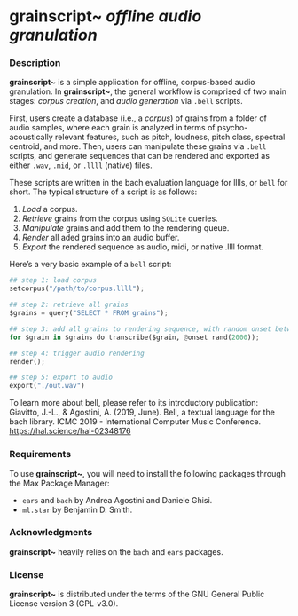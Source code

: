 # **grainscript~** _offline audio granulation_

### Description

**grainscript~** is a simple application for offline, corpus-based audio granulation. In **grainscript~**, the general workflow is comprised of two main stages: _corpus creation_, and _audio generation_ via `.bell` scripts. 

First, users create a database (i.e., a _corpus_) of grains from a folder of audio samples, where each grain is analyzed in terms of psycho-acoustically relevant features, such as pitch, loudness, pitch class, spectral centroid, and more. Then, users can manipulate these grains via `.bell` scripts, and generate sequences that can be rendered and exported as either `.wav`, `.mid`, or `.llll` (native) files. 

These scripts are written in the bach evaluation language for lllls, or `bell` for short. The typical structure of a script is as follows:

1) *Load* a corpus.
2) *Retrieve* grains from the corpus using `SQLite` queries.
3) *Manipulate* grains and add them to the rendering queue.
4) *Render* all aded grains into an audio buffer.
5) *Export* the rendered sequence as audio, midi, or native .llll format.

Here’s a very basic example of a `bell` script:

```py
## step 1: load corpus
setcorpus("/path/to/corpus.llll");

## step 2: retrieve all grains
$grains = query("SELECT * FROM grains");

## step 3: add all grains to rendering sequence, with random onset between 0 and 2000 ms
for $grain in $grains do transcribe($grain, @onset rand(2000));

## step 4: trigger audio rendering
render();

## step 5: export to audio
export("./out.wav")
```

To learn more about bell, please refer to its introductory publication: 
Giavitto, J.-L., & Agostini, A. (2019, June). Bell, a textual language for the bach library. ICMC 2019 - International Computer Music Conference. https://hal.science/hal-02348176

### Requirements
To use **grainscript~**, you will need to install the following packages through the Max Package Manager:
- `ears` and `bach` by Andrea Agostini and Daniele Ghisi.
- `ml.star` by Benjamin D. Smith.

### Acknowledgments
**grainscript~** heavily relies on the `bach` and `ears` packages.

### License
**grainscript~** is distributed under the terms of the GNU General Public License version 3 (GPL-v3.0).